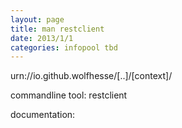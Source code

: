 ```yaml
---
layout: page
title: man restclient
date: 2013/1/1
categories: infopool tbd
---
```

urn://io.github.wolfhesse/[..]/[context]/

commandline tool: restclient

documentation: